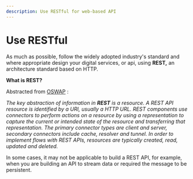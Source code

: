 ```yaml
---
description: Use RESTful for web-based API
---
```


# Use RESTful

As much as possible, follow the widely adopted industry's standard and where appropriate design your digital services, or api, using **REST,** an architecture standard based on HTTP.

**What is REST?**

Abstracted from [OSWAP](https://www.owasp.org/index.php/REST_Security_Cheat_Sheet) :

_The key abstraction of information in **REST** is a resource. A REST API resource is identified by a URI, usually a HTTP URL. REST components use connectors to perform actions on a resource by using a representation to capture the current or intended state of the resource and transferring that representation. The primary connector types are client and server, secondary connectors include cache, resolver and tunnel. In order to implement flows with REST APIs, resources are typically created, read, updated and deleted._

In some cases, it may not be applicable to build a REST API, for example, when you are building an API to stream data or required the message to be persistent.






